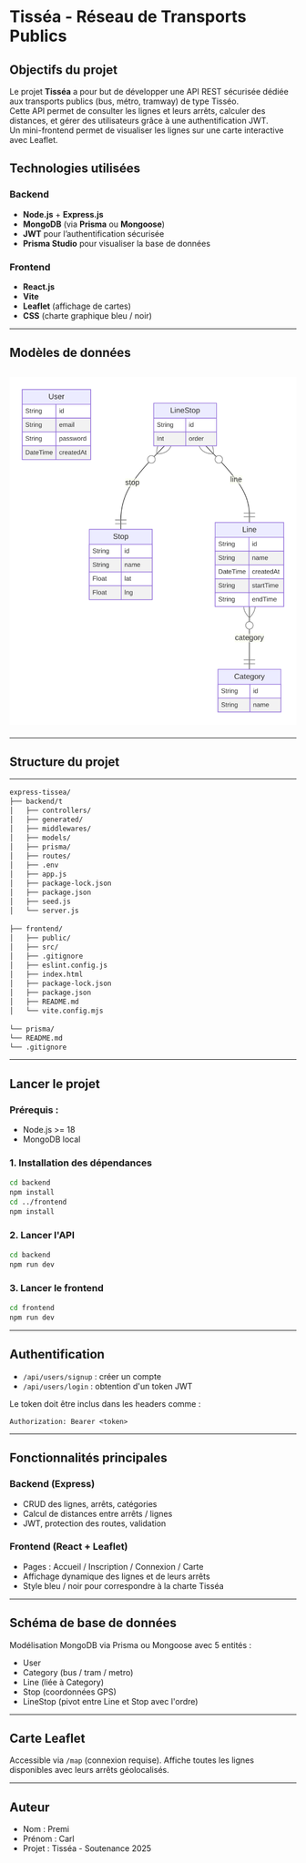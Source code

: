 # Tisséa - Réseau de Transports Publics

## Objectifs du projet

Le projet **Tisséa** a pour but de développer une API REST sécurisée dédiée aux transports publics (bus, métro, tramway) de type Tisséo.  
Cette API permet de consulter les lignes et leurs arrêts, calculer des distances, et gérer des utilisateurs grâce à une authentification JWT.  
Un mini-frontend permet de visualiser les lignes sur une carte interactive avec Leaflet.

## Technologies utilisées

### Backend
- **Node.js** + **Express.js**
- **MongoDB** (via **Prisma** ou **Mongoose**)
- **JWT** pour l’authentification sécurisée
- **Prisma Studio** pour visualiser la base de données

### Frontend
- **React.js**
- **Vite**
- **Leaflet** (affichage de cartes)
- **CSS** (charte graphique bleu / noir)

---
## Modèles de données
![prisma-erd.svg](./prisma/prisma-erd.svg)
---

---
## Structure du projet
---
```
express-tissea/
├── backend/t
│   ├── controllers/
│   ├── generated/
│   ├── middlewares/
│   ├── models/
│   ├── prisma/
│   ├── routes/
│   ├── .env
│   ├── app.js
│   ├── package-lock.json
│   ├── package.json
│   ├── seed.js
│   └── server.js

├── frontend/
│   ├── public/
│   ├── src/
│   ├── .gitignore
│   ├── eslint.config.js
│   ├── index.html
│   ├── package-lock.json
│   ├── package.json
│   ├── README.md
│   └── vite.config.mjs

└── prisma/
└── README.md
└── .gitignore
```

---

## Lancer le projet

### Prérequis :
- Node.js >= 18
- MongoDB local

### 1. Installation des dépendances
```bash
cd backend
npm install
cd ../frontend
npm install
```

### 2. Lancer l'API
```bash
cd backend
npm run dev
```

### 3. Lancer le frontend
```bash
cd frontend
npm run dev
```

---

## Authentification
- `/api/users/signup` : créer un compte
- `/api/users/login` : obtention d'un token JWT

Le token doit être inclus dans les headers comme :
```http
Authorization: Bearer <token>
```

---

## Fonctionnalités principales
### Backend (Express)
- CRUD des lignes, arrêts, catégories
- Calcul de distances entre arrêts / lignes
- JWT, protection des routes, validation

### Frontend (React + Leaflet)
- Pages : Accueil / Inscription / Connexion / Carte
- Affichage dynamique des lignes et de leurs arrêts
- Style bleu / noir pour correspondre à la charte Tisséa

---

## Schéma de base de données
Modélisation MongoDB via Prisma ou Mongoose avec 5 entités :
- User
- Category (bus / tram / metro)
- Line (liée à Category)
- Stop (coordonnées GPS)
- LineStop (pivot entre Line et Stop avec l'ordre)

---

## Carte Leaflet
Accessible via `/map` (connexion requise). Affiche toutes les lignes disponibles avec leurs arrêts géolocalisés.

---

## Auteur
- Nom : Premi
- Prénom : Carl
- Projet : Tisséa - Soutenance 2025
